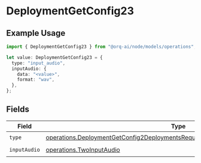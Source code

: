 # DeploymentGetConfig23

## Example Usage

```typescript
import { DeploymentGetConfig23 } from "@orq-ai/node/models/operations";

let value: DeploymentGetConfig23 = {
  type: "input_audio",
  inputAudio: {
    data: "<value>",
    format: "wav",
  },
};
```

## Fields

| Field                                                                                                                                                                                | Type                                                                                                                                                                                 | Required                                                                                                                                                                             | Description                                                                                                                                                                          |
| ------------------------------------------------------------------------------------------------------------------------------------------------------------------------------------ | ------------------------------------------------------------------------------------------------------------------------------------------------------------------------------------ | ------------------------------------------------------------------------------------------------------------------------------------------------------------------------------------ | ------------------------------------------------------------------------------------------------------------------------------------------------------------------------------------ |
| `type`                                                                                                                                                                               | [operations.DeploymentGetConfig2DeploymentsRequestRequestBodyMessages3ContentType](../../models/operations/deploymentgetconfig2deploymentsrequestrequestbodymessages3contenttype.md) | :heavy_check_mark:                                                                                                                                                                   | N/A                                                                                                                                                                                  |
| `inputAudio`                                                                                                                                                                         | [operations.TwoInputAudio](../../models/operations/twoinputaudio.md)                                                                                                                 | :heavy_check_mark:                                                                                                                                                                   | N/A                                                                                                                                                                                  |